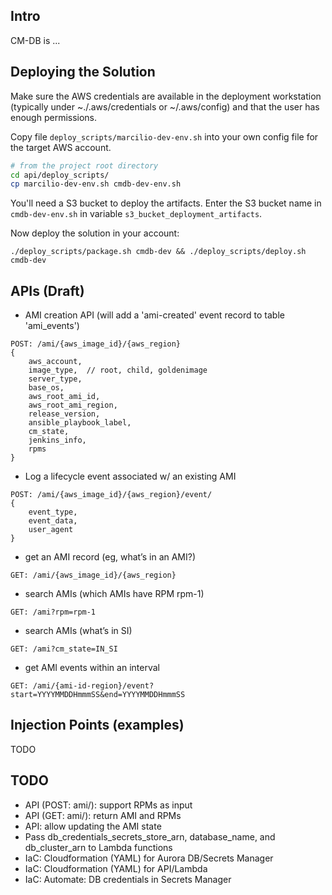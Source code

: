 ## Intro

CM-DB is ...

## Deploying the Solution

Make sure the AWS credentials are available in the deployment workstation (typically under ~./.aws/credentials or ~/.aws/config) and that the user has enough permissions.

Copy file `deploy_scripts/marcilio-dev-env.sh` into your own config file for the target AWS account.

```bash
# from the project root directory
cd api/deploy_scripts/
cp marcilio-dev-env.sh cmdb-dev-env.sh
```

You'll need a S3 bucket to deploy the artifacts. Enter the S3 bucket name in `cmdb-dev-env.sh` in variable `s3_bucket_deployment_artifacts`.

Now deploy the solution in your account:

`./deploy_scripts/package.sh cmdb-dev && ./deploy_scripts/deploy.sh cmdb-dev`

## APIs (Draft)


* AMI creation API (will add a 'ami-created' event record to table 'ami_events')
 
```
POST: /ami/{aws_image_id}/{aws_region}
{
    aws_account,
    image_type,  // root, child, goldenimage
    server_type,
    base_os,
    aws_root_ami_id,
    aws_root_ami_region,
    release_version,
    ansible_playbook_label,
    cm_state,
    jenkins_info,
    rpms
}
```
  
* Log a lifecycle event associated w/ an existing AMI

```
POST: /ami/{aws_image_id}/{aws_region}/event/
{
    event_type,
    event_data,
    user_agent
}
```

* get an AMI record (eg, what’s in an AMI?)

```
GET: /ami/{aws_image_id}/{aws_region}
```

* search AMIs (which AMIs have RPM rpm-1)

```
GET: /ami?rpm=rpm-1
```

* search AMIs (what’s in SI)

```
GET: /ami?cm_state=IN_SI
```

* get AMI events within an interval

```
GET: /ami/{ami-id-region}/event?start=YYYYMMDDHmmmSS&end=YYYYMMDDHmmmSS
```

## Injection Points (examples)

TODO

## TODO
- API (POST: ami/): support RPMs as input
- API (GET: ami/): return AMI and RPMs
- API: allow updating the AMI state
- Pass db_credentials_secrets_store_arn, database_name, and db_cluster_arn to Lambda functions
- IaC: Cloudformation (YAML) for Aurora DB/Secrets Manager
- IaC: Cloudformation (YAML) for API/Lambda
- IaC: Automate: DB credentials in Secrets Manager
